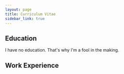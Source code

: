 ```yaml
---
layout: page
title: Curriculum Vitae
sidebar_link: true
---
```


## Education

I have no education. That's why I'm a fool in the making. 

## Work Experience
